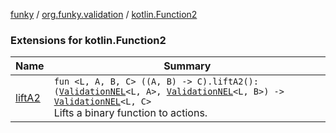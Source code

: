 [funky](../../index.md) / [org.funky.validation](../index.md) / [kotlin.Function2](.)

### Extensions for kotlin.Function2

| Name | Summary |
|---|---|
| [liftA2](lift-a2.md) | `fun <L, A, B, C> ((A, B) -> C).liftA2(): (`[`ValidationNEL`](../-validation-n-e-l/index.md)`<L, A>, `[`ValidationNEL`](../-validation-n-e-l/index.md)`<L, B>) -> `[`ValidationNEL`](../-validation-n-e-l/index.md)`<L, C>`<br>Lifts a binary function to actions. |
